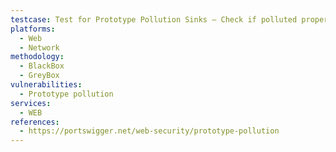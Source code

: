 ```yaml
---
testcase: Test for Prototype Pollution Sinks – Check if polluted properties influence DOM sinks or logic (e.g., injected transport_url, onerror). Web (HTTP/HTTPS) service
platforms: 
  - Web
  - Network
methodology: 
  - BlackBox
  - GreyBox
vulnerabilities:
  - Prototype pollution
services:
  - WEB
references:
  - https://portswigger.net/web-security/prototype-pollution
---
```

